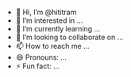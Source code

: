 - 👋 Hi, I’m @hititram
- 👀 I’m interested in ...
- 🌱 I’m currently learning ...
- 💞️ I’m looking to collaborate on ...
- 📫 How to reach me ... 
- 😄 Pronouns: ...
- ⚡ Fun fact: ...

<!---
hititram/hititram is a ✨ special ✨ repository because its `README.md` (this file) appears on your GitHub profile.
You can click the Preview link to take a look at your changes.
--->

